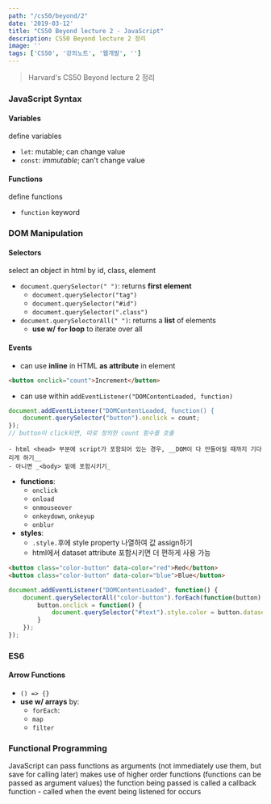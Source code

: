 ```yaml
---
path: "/cs50/beyond/2"
date: '2019-03-12'
title: "CS50 Beyond lecture 2 - JavaScript"
description: CS50 Beyond lecture 2 정리
image: ''
tags: ['CS50', '강의노트', '웹개발', '']
---
```

> Harvard's CS50 Beyond lecture 2 정리

### JavaScript Syntax

#### Variables
define variables
- `let`: mutable; can change value
- `const`: _immutable_; can't change value

#### Functions
define functions
- `function` keyword

### DOM Manipulation

#### Selectors
select an object in html by id, class, element
- `document.querySelector(" ")`: returns __first element__
    - `document.querySelector("tag")`
    - `document.querySelector("#id")`
    - `document.querySelector(".class")`
- `document.querySelectorAll(" ")`: returns a __list__ of elements
    - __use w/ `for` loop__ to iterate over all

#### Events
- can use __inline__ in HTML __as attribute__ in element
```html
<button onclick="count">Increment</button>
```
- can use within `addEventListener("DOMContentLoaded, function)`
```js
document.addEventListener("DOMContentLoaded, function() {
    document.querySelector("button").onclick = count;
});
// button이 click되면, 따로 정의한 count 함수를 호출
```
    - html <head> 부분에 script가 포함되어 있는 경우, __DOM이 다 만들어질 때까지 기다리게 하기__
    - 아니면 _<body> 밑에 포함시키기_
- __functions__:
    - `onclick`
    - `onload`
    - `onmouseover`
    - `onkeydown`, `onkeyup`
    - `onblur`
- __styles__:
    - `.style.`후에 style property 나열하여 값 assign하기
    - html에서 dataset attribute 포함시키면 더 편하게 사용 가능
```html
<button class="color-button" data-color="red">Red</button>
<button class="color-button" data-color="blue">Blue</button>
```
```js
document.addEventListener("DOMContentLoaded", function() {
    document.querySelectorAll("color-button").forEach(function(button) {
        button.onclick = function() {
            document.querySelector("#text").style.color = button.dataset.color;
        }
    });
});
```
    
### ES6

#### Arrow Functions
- `() => {}`
- __use w/ arrays__ by:
    - `forEach`:
    - `map`
    - `filter`

### Functional Programming
JavaScript can pass functions as arguments (not immediately use them, but save for calling later)
makes use of higher order functions (functions can be passed as argument values)
the function being passed is called a callback function - called when the event being listened for occurs
